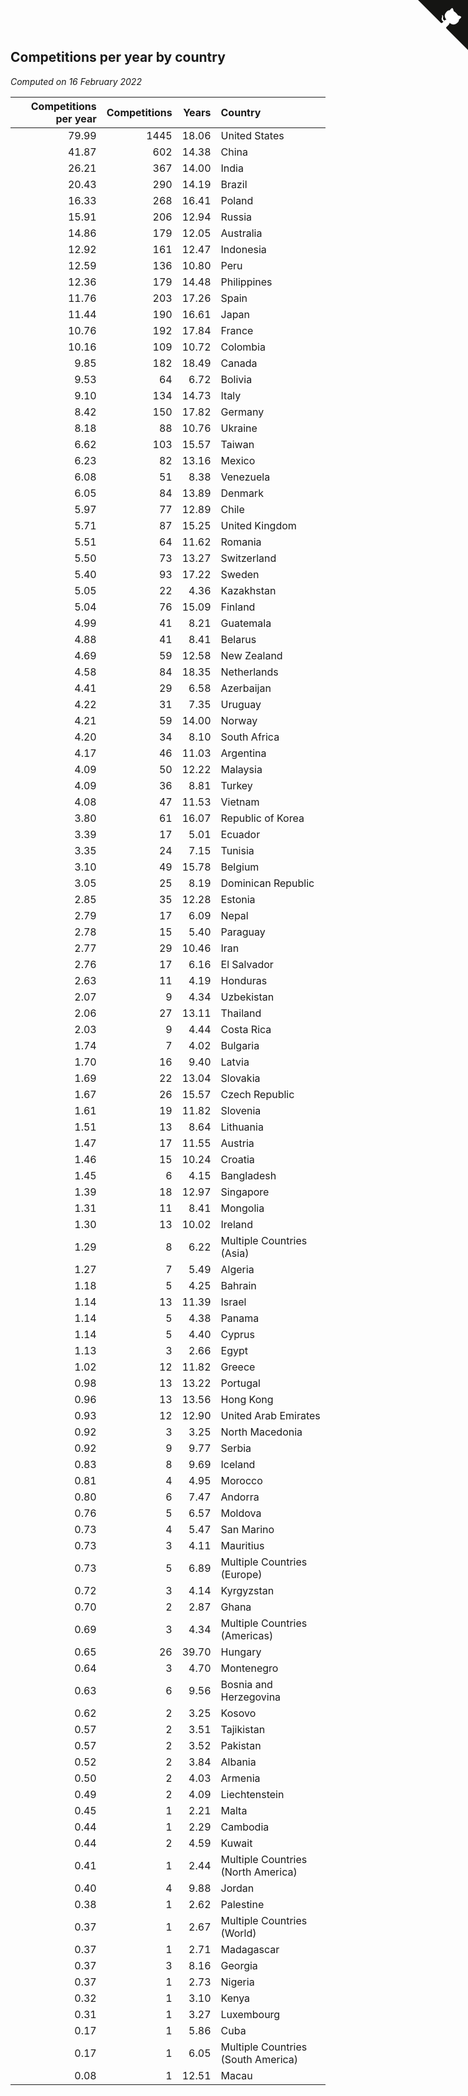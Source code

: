 ## Competitions per year by country

*Computed on 16 February 2022*

| Competitions per year | Competitions | Years | Country |
| ---: | ---: | ---: | :--- |
| 79.99 | 1445 | 18.06 | United States |
| 41.87 | 602 | 14.38 | China |
| 26.21 | 367 | 14.00 | India |
| 20.43 | 290 | 14.19 | Brazil |
| 16.33 | 268 | 16.41 | Poland |
| 15.91 | 206 | 12.94 | Russia |
| 14.86 | 179 | 12.05 | Australia |
| 12.92 | 161 | 12.47 | Indonesia |
| 12.59 | 136 | 10.80 | Peru |
| 12.36 | 179 | 14.48 | Philippines |
| 11.76 | 203 | 17.26 | Spain |
| 11.44 | 190 | 16.61 | Japan |
| 10.76 | 192 | 17.84 | France |
| 10.16 | 109 | 10.72 | Colombia |
| 9.85 | 182 | 18.49 | Canada |
| 9.53 | 64 | 6.72 | Bolivia |
| 9.10 | 134 | 14.73 | Italy |
| 8.42 | 150 | 17.82 | Germany |
| 8.18 | 88 | 10.76 | Ukraine |
| 6.62 | 103 | 15.57 | Taiwan |
| 6.23 | 82 | 13.16 | Mexico |
| 6.08 | 51 | 8.38 | Venezuela |
| 6.05 | 84 | 13.89 | Denmark |
| 5.97 | 77 | 12.89 | Chile |
| 5.71 | 87 | 15.25 | United Kingdom |
| 5.51 | 64 | 11.62 | Romania |
| 5.50 | 73 | 13.27 | Switzerland |
| 5.40 | 93 | 17.22 | Sweden |
| 5.05 | 22 | 4.36 | Kazakhstan |
| 5.04 | 76 | 15.09 | Finland |
| 4.99 | 41 | 8.21 | Guatemala |
| 4.88 | 41 | 8.41 | Belarus |
| 4.69 | 59 | 12.58 | New Zealand |
| 4.58 | 84 | 18.35 | Netherlands |
| 4.41 | 29 | 6.58 | Azerbaijan |
| 4.22 | 31 | 7.35 | Uruguay |
| 4.21 | 59 | 14.00 | Norway |
| 4.20 | 34 | 8.10 | South Africa |
| 4.17 | 46 | 11.03 | Argentina |
| 4.09 | 50 | 12.22 | Malaysia |
| 4.09 | 36 | 8.81 | Turkey |
| 4.08 | 47 | 11.53 | Vietnam |
| 3.80 | 61 | 16.07 | Republic of Korea |
| 3.39 | 17 | 5.01 | Ecuador |
| 3.35 | 24 | 7.15 | Tunisia |
| 3.10 | 49 | 15.78 | Belgium |
| 3.05 | 25 | 8.19 | Dominican Republic |
| 2.85 | 35 | 12.28 | Estonia |
| 2.79 | 17 | 6.09 | Nepal |
| 2.78 | 15 | 5.40 | Paraguay |
| 2.77 | 29 | 10.46 | Iran |
| 2.76 | 17 | 6.16 | El Salvador |
| 2.63 | 11 | 4.19 | Honduras |
| 2.07 | 9 | 4.34 | Uzbekistan |
| 2.06 | 27 | 13.11 | Thailand |
| 2.03 | 9 | 4.44 | Costa Rica |
| 1.74 | 7 | 4.02 | Bulgaria |
| 1.70 | 16 | 9.40 | Latvia |
| 1.69 | 22 | 13.04 | Slovakia |
| 1.67 | 26 | 15.57 | Czech Republic |
| 1.61 | 19 | 11.82 | Slovenia |
| 1.51 | 13 | 8.64 | Lithuania |
| 1.47 | 17 | 11.55 | Austria |
| 1.46 | 15 | 10.24 | Croatia |
| 1.45 | 6 | 4.15 | Bangladesh |
| 1.39 | 18 | 12.97 | Singapore |
| 1.31 | 11 | 8.41 | Mongolia |
| 1.30 | 13 | 10.02 | Ireland |
| 1.29 | 8 | 6.22 | Multiple Countries (Asia) |
| 1.27 | 7 | 5.49 | Algeria |
| 1.18 | 5 | 4.25 | Bahrain |
| 1.14 | 13 | 11.39 | Israel |
| 1.14 | 5 | 4.38 | Panama |
| 1.14 | 5 | 4.40 | Cyprus |
| 1.13 | 3 | 2.66 | Egypt |
| 1.02 | 12 | 11.82 | Greece |
| 0.98 | 13 | 13.22 | Portugal |
| 0.96 | 13 | 13.56 | Hong Kong |
| 0.93 | 12 | 12.90 | United Arab Emirates |
| 0.92 | 3 | 3.25 | North Macedonia |
| 0.92 | 9 | 9.77 | Serbia |
| 0.83 | 8 | 9.69 | Iceland |
| 0.81 | 4 | 4.95 | Morocco |
| 0.80 | 6 | 7.47 | Andorra |
| 0.76 | 5 | 6.57 | Moldova |
| 0.73 | 4 | 5.47 | San Marino |
| 0.73 | 3 | 4.11 | Mauritius |
| 0.73 | 5 | 6.89 | Multiple Countries (Europe) |
| 0.72 | 3 | 4.14 | Kyrgyzstan |
| 0.70 | 2 | 2.87 | Ghana |
| 0.69 | 3 | 4.34 | Multiple Countries (Americas) |
| 0.65 | 26 | 39.70 | Hungary |
| 0.64 | 3 | 4.70 | Montenegro |
| 0.63 | 6 | 9.56 | Bosnia and Herzegovina |
| 0.62 | 2 | 3.25 | Kosovo |
| 0.57 | 2 | 3.51 | Tajikistan |
| 0.57 | 2 | 3.52 | Pakistan |
| 0.52 | 2 | 3.84 | Albania |
| 0.50 | 2 | 4.03 | Armenia |
| 0.49 | 2 | 4.09 | Liechtenstein |
| 0.45 | 1 | 2.21 | Malta |
| 0.44 | 1 | 2.29 | Cambodia |
| 0.44 | 2 | 4.59 | Kuwait |
| 0.41 | 1 | 2.44 | Multiple Countries (North America) |
| 0.40 | 4 | 9.88 | Jordan |
| 0.38 | 1 | 2.62 | Palestine |
| 0.37 | 1 | 2.67 | Multiple Countries (World) |
| 0.37 | 1 | 2.71 | Madagascar |
| 0.37 | 3 | 8.16 | Georgia |
| 0.37 | 1 | 2.73 | Nigeria |
| 0.32 | 1 | 3.10 | Kenya |
| 0.31 | 1 | 3.27 | Luxembourg |
| 0.17 | 1 | 5.86 | Cuba |
| 0.17 | 1 | 6.05 | Multiple Countries (South America) |
| 0.08 | 1 | 12.51 | Macau |


<a href="https://github.com/jonatanklosko/wca_statistics" class="github-corner" aria-label="View source on Github"><svg width="80" height="80" viewBox="0 0 250 250" style="fill:#151513; color:#fff; position: absolute; top: 0; border: 0; right: 0;" aria-hidden="true"><path d="M0,0 L115,115 L130,115 L142,142 L250,250 L250,0 Z"></path><path d="M128.3,109.0 C113.8,99.7 119.0,89.6 119.0,89.6 C122.0,82.7 120.5,78.6 120.5,78.6 C119.2,72.0 123.4,76.3 123.4,76.3 C127.3,80.9 125.5,87.3 125.5,87.3 C122.9,97.6 130.6,101.9 134.4,103.2" fill="currentColor" style="transform-origin: 130px 106px;" class="octo-arm"></path><path d="M115.0,115.0 C114.9,115.1 118.7,116.5 119.8,115.4 L133.7,101.6 C136.9,99.2 139.9,98.4 142.2,98.6 C133.8,88.0 127.5,74.4 143.8,58.0 C148.5,53.4 154.0,51.2 159.7,51.0 C160.3,49.4 163.2,43.6 171.4,40.1 C171.4,40.1 176.1,42.5 178.8,56.2 C183.1,58.6 187.2,61.8 190.9,65.4 C194.5,69.0 197.7,73.2 200.1,77.6 C213.8,80.2 216.3,84.9 216.3,84.9 C212.7,93.1 206.9,96.0 205.4,96.6 C205.1,102.4 203.0,107.8 198.3,112.5 C181.9,128.9 168.3,122.5 157.7,114.1 C157.9,116.9 156.7,120.9 152.7,124.9 L141.0,136.5 C139.8,137.7 141.6,141.9 141.8,141.8 Z" fill="currentColor" class="octo-body"></path></svg></a><style>.github-corner:hover .octo-arm{animation:octocat-wave 560ms ease-in-out}@keyframes octocat-wave{0%,100%{transform:rotate(0)}20%,60%{transform:rotate(-25deg)}40%,80%{transform:rotate(10deg)}}@media (max-width:500px){.github-corner:hover .octo-arm{animation:none}.github-corner .octo-arm{animation:octocat-wave 560ms ease-in-out}}</style>
